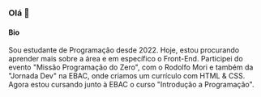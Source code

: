 ### Olá 👋

#### Bio

Sou estudante de Programação desde 2022. Hoje, estou procurando aprender mais sobre a área e em específico o Front-End.
Participei do evento "Missão Programação do Zero", com o Rodolfo Mori e também da "Jornada Dev" na EBAC, onde criamos um currículo com HTML & CSS. Agora estou cursando junto à EBAC o curso "Introdução a Programação".
